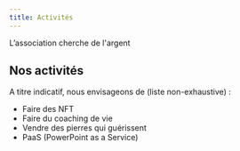 ```yaml
---
title: Activités
---
```

L’association cherche de l'argent

## Nos activités

A titre indicatif, nous envisageons de (liste non-exhaustive) :

- Faire des NFT
- Faire du coaching de vie
- Vendre des pierres qui guérissent
- PaaS (PowerPoint as a Service)